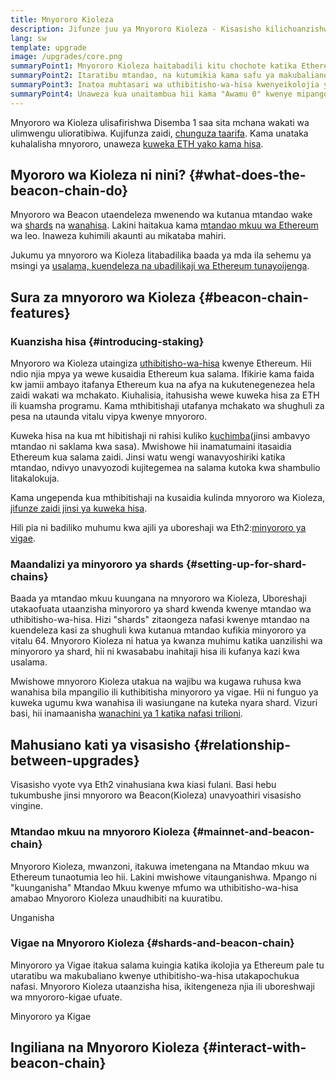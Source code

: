 ```yaml
---
title: Mnyororo Kioleza
description: Jifunze juu ya Mnyororo Kioleza - Kisasisho kilichoanzishwa na Ethereum ya uthibitisho-wa-hisa.
lang: sw
template: upgrade
image: /upgrades/core.png
summaryPoint1: Mnyororo Kioleza haitabadili kitu chochote katika Ethereum ya leo.
summaryPoint2: Itaratibu mtandao, na kutumikia kama safu ya makubaliano.
summaryPoint3: Inatoa muhtasari wa uthibitisho-wa-hisa kwenyeikolojia ya Ethereum.
summaryPoint4: Unaweza kua unaitambua hii kama "Awamu 0" kwenye mipango ya kitaalamu.
---
```


<UpgradeStatus isShipped dateKey="page-upgrades-beacon-date">
    Mnyororo wa Kioleza ulisafirishwa Disemba 1 saa sita mchana wakati wa ulimwengu ulioratibiwa. Kujifunza zaidi, <a href="https://beaconscan.com/">chunguza taarifa</a>. Kama unataka kuhalalisha mnyororo, unaweza <a href="/staking/">kuweka ETH yako kama hisa</a>.
</UpgradeStatus>

## Myororo wa Kioleza ni nini? {#what-does-the-beacon-chain-do}

Mnyororo wa Beacon utaendeleza mwenendo wa kutanua mtandao wake wa [shards](/roadmap/danksharding/) na [wanahisa](/staking/). Lakini haitakua kama [mtandao mkuu wa Ethereum](/glossary/#mainnet) wa leo. Inaweza kuhimili akaunti au mikataba mahiri.

Jukumu ya mnyororo wa Kioleza litabadilika baada ya mda ila sehemu ya msingi ya [usalama, kuendeleza na ubadilikaji wa Ethereum tunayoijenga](/roadmap/vision/).

## Sura za mnyororo wa Kioleza {#beacon-chain-features}

### Kuanzisha hisa {#introducing-staking}

Mnyororo wa Kioleza utaingiza [uthibitisho-wa-hisa](/developers/docs/consensus-mechanisms/pos/) kwenye Ethereum. Hii ndio njia mpya ya wewe kusaidia Ethereum kua salama. Ifikirie kama faida kw jamii ambayo itafanya Ethereum kua na afya na kukutenegenezea hela zaidi wakati wa mchakato. Kiuhalisia, itahusisha wewe kuweka hisa za ETH ili kuamsha programu. Kama mthibitishaji utafanya mchakato wa shughuli za pesa na utaunda vitalu vipya kwenye mnyororo.

Kuweka hisa na kua mt hibitishaji ni rahisi kuliko [kuchimba](/developers/docs/mining/)(jinsi ambavyo mtandao ni saklama kwa sasa). Mwishowe hii inamatumaini itasaidia Ethereum kua salama zaidi. Jinsi watu wengi wanavyoshiriki katika mtandao, ndivyo unavyozodi kujitegemea na salama kutoka kwa shambulio litakalokuja.

<InfoBanner emoji=":money_bag:">
Kama ungependa kua mthibitishaji na kusaidia kulinda mnyororo wa Kioleza, <a href="/staking/">jifunze zaidi jinsi ya kuweka hisa</a>.
</InfoBanner>

Hili pia ni badiliko muhumu kwa ajili ya uboreshaji wa Eth2:[minyororo ya vigae](/roadmap/danksharding/).

### Maandalizi ya minyororo ya shards {#setting-up-for-shard-chains}

Baada ya mtandao mkuu kuungana na mnyororo wa Kioleza, Uboreshaji utakaofuata utaanzisha minyororo ya shard kwenda kwenye mtandao wa uthibitisho-wa-hisa. Hizi "shards" zitaongeza nafasi kwenye mtandao na kuendeleza kasi za shughuli kwa kutanua mtandao kufikia minyororo ya vitalu 64. Mnyororo Kioleza ni hatua ya kwanza muhimu katika uanzilishi wa minyororo ya shard, hii ni kwasababu inahitaji hisa ili kufanya kazi kwa usalama.

Mwishowe mnyororo Kioleza utakua na wajibu wa kugawa ruhusa kwa wanahisa bila mpangilio ili kuthibitisha minyororo ya vigae. Hii ni funguo ya kuweka ugumu kwa wanahisa ili wasiungane na kuteka nyara shard. Vizuri basi, hii inamaanisha [wanachini ya 1 katika nafasi trilioni](https://medium.com/@chihchengliang/minimum-committee-size-explained-67047111fa20).

## Mahusiano kati ya visasisho {#relationship-between-upgrades}

Visasisho vyote vya Eth2 vinahusiana kwa kiasi fulani. Basi hebu tukumbushe jinsi mnyororo wa Beacon(Kioleza) unavyoathiri visasisho vingine.

### Mtandao mkuu na mnyororo Kioleza {#mainnet-and-beacon-chain}

Mnyororo Kioleza, mwanzoni, itakuwa imetengana na Mtandao mkuu wa Ethereum tunaotumia leo hii. Lakini mwishowe vitaunganishwa. Mpango ni "kuunganisha" Mtandao Mkuu kwenye mfumo wa uthibitisho-wa-hisa amabao Mnyororo Kioleza unaudhibiti na kuuratibu.

<ButtonLink to="/roadmap/merge/">
    Unganisha
</ButtonLink>

### Vigae na Mnyororo Kioleza {#shards-and-beacon-chain}

Minyororo ya Vigae itakua salama kuingia katika ikolojia ya Ethereum pale tu utaratibu wa makubaliano kwenye uthibitisho-wa-hisa utakapochukua nafasi. Mnyororo Kioleza utaanzisha hisa, ikitengeneza njia ili uboreshwaji wa mnyororo-kigae ufuate.

<ButtonLink to="/roadmap/danksharding/">
    Minyororo ya Kigae
</ButtonLink>

<Divider />

## Ingiliana na Mnyororo Kioleza {#interact-with-beacon-chain}

<BeaconChainActions />

